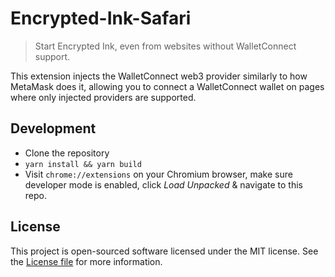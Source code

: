 # Encrypted-Ink-Safari

> Start Encrypted Ink, even from websites without WalletConnect support.

This extension injects the WalletConnect web3 provider similarly to how MetaMask does it, allowing you to connect a WalletConnect wallet on pages where only injected providers are supported.

## Development

- Clone the repository
- `yarn install && yarn build`
- Visit `chrome://extensions` on your Chromium browser, make sure developer mode is enabled, click _Load Unpacked_ & navigate to this repo.

## License

This project is open-sourced software licensed under the MIT license. See the [License file](LICENSE.md) for more information.
